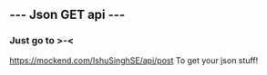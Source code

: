 ## --- Json GET api ---
### Just go to >-<
https://mockend.com/IshuSinghSE/api/post
To get your json stuff!

